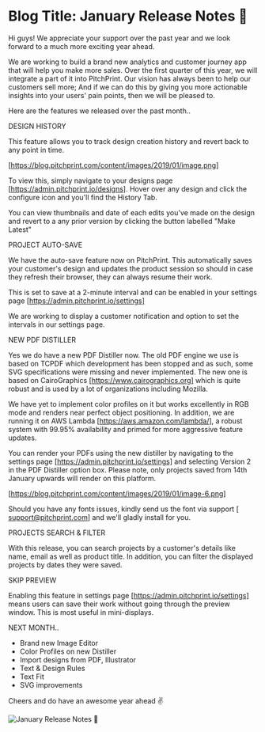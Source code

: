 # **Blog Title**: January Release Notes 🎨

Hi guys! We appreciate your support over the past year and we look forward to a much more exciting year ahead.

We are working to build a brand new analytics and customer journey app that will help you make more sales. Over the first quarter of this
year, we will integrate a part of it into PitchPrint. Our vision has always been to help our customers sell more; And if we can do this by
giving you more actionable insights into your users' pain points, then we will be pleased to.

Here are the features we released over the past month..


DESIGN HISTORY

This feature allows you to track design creation history and revert back to any point in time.

[https://blog.pitchprint.com/content/images/2019/01/image.png]

To view this, simply navigate to your designs page [https://admin.pitchprint.io/designs]. Hover over any design and click the configure icon
and you'll find the History Tab.

You can view thumbnails and date of each edits you've made on the design and revert to a any prior version by clicking the button labelled
"Make Latest"


PROJECT AUTO-SAVE

We have the auto-save feature now on PitchPrint. This automatically saves your customer's design and updates the product session so should
in case they refresh their browser, they can always resume their work.

This is set to save at a 2-minute interval and can be enabled in your settings page [https://admin.pitchprint.io/settings]

We are working to display a customer notification and option to set the intervals in our settings page.


NEW PDF DISTILLER

Yes we do have a new PDF Distiller now. The old PDF engine we use is based on TCPDF which development has been stopped and as such, some SVG
specifications were missing and never implemented. The new one is based on CairoGraphics [https://www.cairographics.org] which is quite
robust and is used by a lot of organizations including Mozilla.

We have yet to implement color profiles on it but works excellently in RGB mode and renders near perfect object positioning. In addition, we
are running it on AWS Lambda [https://aws.amazon.com/lambda/], a robust system with 99.95% availability and primed for more aggressive
feature updates.

You can render your PDFs using the new distiller by navigating to the settings page [https://admin.pitchprint.io/settings] and selecting
Version 2 in the PDF Distiller option box. Please note, only projects saved from 14th January upwards will render on this platform.

[https://blog.pitchprint.com/content/images/2019/01/image-6.png]

Should you have any fonts issues, kindly send us the font via support [ support@pitchprint.com] and we'll gladly install for you.


PROJECTS SEARCH & FILTER

With this release, you can search projects by a customer's details like name, email as well as product title. In addition, you can filter
the displayed projects by dates they were saved.


SKIP PREVIEW

Enabling this feature in settings page [https://admin.pitchprint.io/settings] means users can save their work without going through the
preview window. This is most useful in mini-displays.


NEXT MONTH..

 * Brand new Image Editor
 * Color Profiles on new Distiller
 * Import designs from PDF, Illustrator
 * Text & Design Rules
 * Text Fit
 * SVG improvements

Cheers and do have an awesome year ahead ✌

![January Release Notes 🎨](https://blog.pitchprint.com/content/images/2019/03/marc-marchal-391891-unsplash--1-.jpg)

